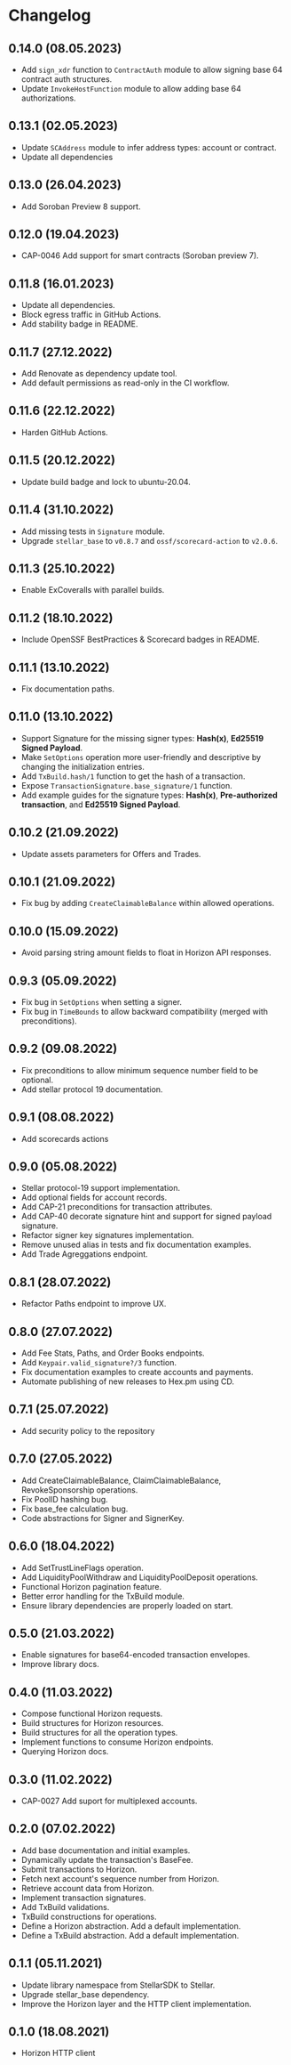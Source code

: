 # Changelog

## 0.14.0 (08.05.2023)

* Add `sign_xdr` function to `ContractAuth` module to allow signing base 64 contract auth structures.
* Update `InvokeHostFunction` module to allow adding base 64 authorizations.

## 0.13.1 (02.05.2023)
* Update `SCAddress` module to infer address types: account or contract.
* Update all dependencies

## 0.13.0 (26.04.2023)
* Add Soroban Preview 8 support.

## 0.12.0 (19.04.2023)
* CAP-0046 Add support for smart contracts (Soroban preview 7).

## 0.11.8 (16.01.2023)
* Update all dependencies.
* Block egress traffic in GitHub Actions.
* Add stability badge in README.

## 0.11.7 (27.12.2022)
* Add Renovate as dependency update tool.
* Add default permissions as read-only in the CI workflow.

## 0.11.6 (22.12.2022)
* Harden GitHub Actions.

## 0.11.5 (20.12.2022)
* Update build badge and lock to ubuntu-20.04.

## 0.11.4 (31.10.2022)
* Add missing tests in `Signature` module.
* Upgrade `stellar_base` to `v0.8.7` and `ossf/scorecard-action` to `v2.0.6`.

## 0.11.3 (25.10.2022)
* Enable ExCoveralls with parallel builds.

## 0.11.2 (18.10.2022)
* Include OpenSSF BestPractices & Scorecard badges in README.

## 0.11.1 (13.10.2022)
* Fix documentation paths.

## 0.11.0 (13.10.2022)
* Support Signature for the missing signer types: **Hash(x)**, **Ed25519 Signed Payload**.
* Make `SetOptions` operation more user-friendly and descriptive by changing the initialization entries.
* Add `TxBuild.hash/1` function to get the hash of a transaction.
* Expose `TransactionSignature.base_signature/1` function.
* Add example guides for the signature types: **Hash(x)**, **Pre-authorized transaction**, and **Ed25519 Signed Payload**.

## 0.10.2 (21.09.2022)
* Update assets parameters for Offers and Trades.

## 0.10.1 (21.09.2022)
* Fix bug by adding `CreateClaimableBalance` within allowed operations.

## 0.10.0 (15.09.2022)
* Avoid parsing string amount fields to float in Horizon API responses.

## 0.9.3 (05.09.2022)
* Fix bug in `SetOptions` when setting a signer.
* Fix bug in `TimeBounds` to allow backward compatibility (merged with preconditions).

## 0.9.2 (09.08.2022)
* Fix preconditions to allow minimum sequence number field to be optional.
* Add stellar protocol 19 documentation.

## 0.9.1 (08.08.2022)
* Add scorecards actions

## 0.9.0 (05.08.2022)
* Stellar protocol-19 support implementation.
* Add optional fields for account records.
* Add CAP-21 preconditions for transaction attributes.
* Add CAP-40 decorate signature hint and support for signed payload signature.
* Refactor signer key signatures implementation.
* Remove unused alias in tests and fix documentation examples.
* Add Trade Agreggations endpoint.

## 0.8.1 (28.07.2022)
* Refactor Paths endpoint to improve UX.

## 0.8.0 (27.07.2022)
* Add Fee Stats, Paths, and Order Books endpoints.
* Add `Keypair.valid_signature?/3` function.
* Fix documentation examples to create accounts and payments.
* Automate publishing of new releases to Hex.pm using CD.

## 0.7.1 (25.07.2022)
* Add security policy to the repository

## 0.7.0 (27.05.2022)
* Add CreateClaimableBalance, ClaimClaimableBalance, RevokeSponsorship operations.
* Fix PoolID hashing bug.
* Fix base_fee calculation bug.
* Code abstractions for Signer and SignerKey.

## 0.6.0 (18.04.2022)
* Add SetTrustLineFlags operation.
* Add LiquidityPoolWithdraw and LiquidityPoolDeposit operations.
* Functional Horizon pagination feature.
* Better error handling for the TxBuild module.
* Ensure library dependencies are properly loaded on start.

## 0.5.0 (21.03.2022)
* Enable signatures for base64-encoded transaction envelopes.
* Improve library docs.

## 0.4.0 (11.03.2022)
* Compose functional Horizon requests.
* Build structures for Horizon resources.
* Build structures for all the operation types.
* Implement functions to consume Horizon endpoints.
* Querying Horizon docs.

## 0.3.0 (11.02.2022)
* CAP-0027 Add suport for multiplexed accounts.

## 0.2.0 (07.02.2022)
* Add base documentation and initial examples.
* Dynamically update the transaction's BaseFee.
* Submit transactions to Horizon.
* Fetch next account's sequence number from Horizon.
* Retrieve account data from Horizon.
* Implement transaction signatures.
* Add TxBuild validations.
* TxBuild constructions for operations.
* Define a Horizon abstraction. Add a default implementation.
* Define a TxBuild abstraction. Add a default implementation.

## 0.1.1 (05.11.2021)
* Update library namespace from StellarSDK to Stellar.
* Upgrade stellar_base dependency.
* Improve the Horizon layer and the HTTP client implementation.

## 0.1.0 (18.08.2021)
* Horizon HTTP client
